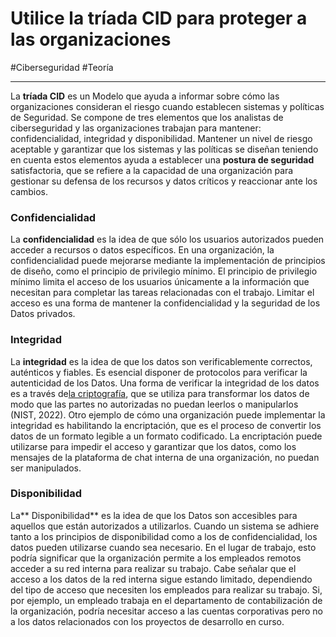 # Utilice la tríada CID para proteger a las organizaciones
#Ciberseguridad #Teoría 

---
La **tríada CID** es un Modelo que ayuda a informar sobre cómo las organizaciones consideran el riesgo cuando establecen sistemas y políticas de Seguridad. Se compone de tres elementos que los analistas de ciberseguridad y las organizaciones trabajan para mantener: confidencialidad, integridad y disponibilidad. Mantener un nivel de riesgo aceptable y garantizar que los sistemas y las políticas se diseñan teniendo en cuenta estos elementos ayuda a establecer una **postura de seguridad** satisfactoria, que se refiere a la capacidad de una organización para gestionar su defensa de los recursos y datos críticos y reaccionar ante los cambios.

### **Confidencialidad**

La **confidencialidad** es la idea de que sólo los usuarios autorizados pueden acceder a recursos o datos específicos. En una organización, la confidencialidad puede mejorarse mediante la implementación de principios de diseño, como el principio de privilegio mínimo. El principio de privilegio mínimo limita el acceso de los usuarios únicamente a la información que necesitan para completar las tareas relacionadas con el trabajo. Limitar el acceso es una forma de mantener la confidencialidad y la seguridad de los Datos privados.

### **Integridad**

La **integridad** es la idea de que los datos son verificablemente correctos, auténticos y fiables. Es esencial disponer de protocolos para verificar la autenticidad de los Datos. Una forma de verificar la integridad de los datos es a través de[la criptografía](https://www.nist.gov/cryptography#:~:text=Cryptography%20uses%20mathematical%20techniques%20to,that%20drives%20research%20and%20innovation.), que se utiliza para transformar los datos de modo que las partes no autorizadas no puedan leerlos o manipularlos (NIST, 2022). Otro ejemplo de cómo una organización puede implementar la integridad es habilitando la encriptación, que es el proceso de convertir los datos de un formato legible a un formato codificado. La encriptación puede utilizarse para impedir el acceso y garantizar que los datos, como los mensajes de la plataforma de chat interna de una organización, no puedan ser manipulados.

### **Disponibilidad**

La** Disponibilidad** es la idea de que los Datos son accesibles para aquellos que están autorizados a utilizarlos. Cuando un sistema se adhiere tanto a los principios de disponibilidad como a los de confidencialidad, los datos pueden utilizarse cuando sea necesario. En el lugar de trabajo, esto podría significar que la organización permite a los empleados remotos acceder a su red interna para realizar su trabajo. Cabe señalar que el acceso a los datos de la red interna sigue estando limitado, dependiendo del tipo de acceso que necesiten los empleados para realizar su trabajo. Si, por ejemplo, un empleado trabaja en el departamento de contabilización de la organización, podría necesitar acceso a las cuentas corporativas pero no a los datos relacionados con los proyectos de desarrollo en curso.